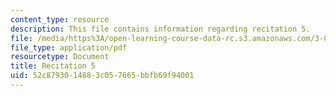 ```yaml
---
content_type: resource
description: This file contains information regarding recitation 5.
file: /media/https%3A/open-learning-course-data-rc.s3.amazonaws.com/3-024-electronic-optical-and-magnetic-properties-of-materials-spring-2013/52c8793014883c057665bbfb69f94001_MIT3_024S13_2012rec5.pdf
file_type: application/pdf
resourcetype: Document
title: Recitation 5
uid: 52c87930-1488-3c05-7665-bbfb69f94001
---
```

